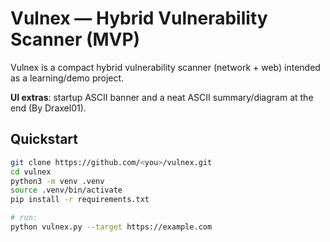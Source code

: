 # Vulnex — Hybrid Vulnerability Scanner (MVP)

Vulnex is a compact hybrid vulnerability scanner (network + web) intended as a learning/demo project.

**UI extras**: startup ASCII banner and a neat ASCII summary/diagram at the end (By Draxel01).

## Quickstart
```bash
git clone https://github.com/<you>/vulnex.git
cd vulnex
python3 -m venv .venv
source .venv/bin/activate
pip install -r requirements.txt

# run:
python vulnex.py --target https://example.com
